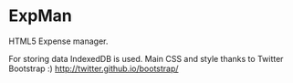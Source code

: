 ExpMan
======

HTML5 Expense manager.

For storing data IndexedDB is used.
Main CSS and style thanks to Twitter Bootstrap :)
http://twitter.github.io/bootstrap/